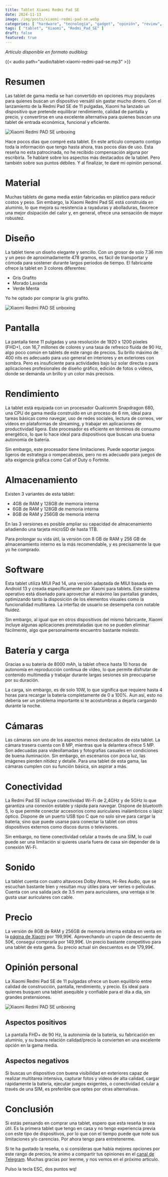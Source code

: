 ```yaml
---
title: Tablet Xiaomi Redmi Pad SE
date: 2024-11-13
image: /img/posts/xiaomi-redmi-pad-se.webp
categories: [ "hardware", "tecnología", "gadget", "opinión", "review", "personal" ]
tags: [ "tablet", "Xiaomi", "Redmi_Pad_SE" ]
draft: false
featured: true
---
```


*Articulo disponible en formato audiblog:*

{{< audio path="audio/tablet-xiaomi-redmi-pad-se.mp3" >}}

# Resumen

Las tablet de gama media se han convertido en opciones muy populares para quienes buscan un dispositivo versátil sin gastar mucho dinero. Con el lanzamiento de la Redmi Pad SE de 11 pulgadas, Xiaomi ha lanzado un dispositivo que pretende equilibrar rendimiento, calidad de pantalla y precio, y convertirse en una excelente alternativa para quienes buscan una tablet de entrada económica, funcional y eficiente.

![Xiaomi Redmi PAD SE unboxing](/img/tablet-xiaomi-redmi-pad-se-unboxing.webp)

Hace pocos días que compré esta tablet. En este artículo comparto contigo toda la información que tengo hasta ahora, tras pocos días de uso. Esta reseña no esta patrocinada, no he recibido compensación alguna por escribirla. Te hablaré sobre los aspectos más destacados de la tablet. Pero también sobre sus puntos débiles. Y al finalizar, te daré mi opinión personal.

# Material

Muchas tablets de gama media están fabricadas en plástico para reducir costos y peso. Sin embargo, la Xiaomi Redmi Pad SE está construida en aluminio, lo que mejora su resistencia a rayaduras y abolladuras, favorece una mejor disipación del calor y, en general, ofrece una sensación de mayor robustez.

# Diseño

La tablet tiene un diseño elegante y sencillo. Con un grosor de solo 7.36 mm y un peso de aproximadamente 478 gramos, es fácil de transportar y cómoda para sostener durante largos periodos de tiempo. El fabricante ofrece la tablet en 3 colores diferentes:

- Gris Grafito
- Morado Lavanda
- Verde Menta

Yo he optado por comprar la gris grafito.

![Xiaomi Redmi PAD SE unboxing](/img/tablet-xiaomi-redmi-pad-se-unboxing2.webp)

# Pantalla

La pantalla tiene 11 pulgadas y una resolución de 1920 x 1200 píxeles (FHD+), con 16,7 millones de colores y una tasa de refresco fluida de 90 Hz, algo poco común en tablets de este rango de precios. Su brillo máximo de 400 nits es adecuado para uso general en interiores y en exteriores con sombra. Pero es insuficiente para actividades bajo luz solar directa o para aplicaciones profesionales de diseño gráfico, edición de fotos o vídeos, donde se demanda un brillo y un color más precisos.

# Rendimiento

La tablet está equipada con un procesador Qualcomm Snapdragon 680, una CPU de gama media construido en un proceso de 6 nm, ideal para tareas básicas como navegar, uso de redes sociales, lectura de correos, ver vídeos en plataformas de streaming, y trabajar en aplicaciones de productividad ligera. Este procesador es eficiente en términos de consumo energético, lo que lo hace ideal para dispositivos que buscan una buena autonomía de batería.

Sin embargo, este procesador tiene limitaciones. Puede soportar juegos ligeros de estrategia o rompecabezas, pero no es adecuado para juegos de alta exigencia gráfica como Call of Duty o Fortnite.

# Almacenamiento

Existen 3 variantes de esta tablet:

- 4GB de RAM y 128GB de memoria interna
- 6GB de RAM y 128GB de memoria interna
- 8GB de RAM y 256GB de memoria interna

En las 3 versiones es posible ampliar su capacidad de almacenamiento añadiendo una tarjeta microSD de hasta 1TB.

Para prolongar su vida útil, la versión con 8 GB de RAM y 256 GB de almacenamiento interno es la más recomendable, y es precisamente la que yo he comprado.

# Software

Esta tablet utiliza MIUI Pad 14, una versión adaptada de MIUI basada en Android 13 y creada específicamente por Xiaomi para tablets. Este sistema operativo está diseñado para aprovechar al máximo las pantallas grandes, optimizando tanto la disposición de los elementos visuales como la funcionalidad multitarea. La interfaz de usuario se desempeña con notable fluidez.

Sin embargo, al igual que en otros dispositivos del mismo fabricante, Xiaomi incluye algunas aplicaciones preinstaladas que no se pueden eliminar fácilmente, algo que personalmente encuentro bastante molesto.

# Batería y carga

Gracias a su batería de 8000 mAh, la tablet ofrece hasta 10 horas de autonomía en reproducción continua de vídeo, lo que permite disfrutar de contenido multimedia y trabajar durante largas sesiones sin preocuparse por su duración.

La carga, sin embargo, es de solo 10W, lo que significa que requiere hasta 4 horas para recargar la batería completamente de 0 a 100%. Aun así, esto no debería ser un problema importante si te acostumbras a dejarla cargando durante la noche.

# Cámaras

Las cámaras son uno de los aspectos menos destacados de esta tablet. La cámara trasera cuenta con 8 MP, mientras que la delantera ofrece 5 MP. Son adecuadas para videollamadas y fotografías casuales en condiciones de buena iluminación. Sin embargo, en escenarios con poca luz, las imágenes pierden nitidez y detalle. Para una tablet de esta gama, las cámaras cumplen con su función básica, sin aspirar a más.

# Conectividad

La Redmi Pad SE incluye conectividad Wi-Fi de 2,4GHz y de 5GHz lo que garantiza una conexión estable y rápida para navegar. Dispone de bluetooth 5, lo que permite conectar accesorios como auriculares inalámbricos o lápiz óptico. Dispone de un puerto USB tipo C que no solo sirve para cargar la batería, sino que puede usarse para conectar la tablet con otros dispositivos externos como discos duros o televisores.

Sin embargo, no tiene conectividad celular a través de una SIM, lo cual puede ser una limitación si quieres usarla fuera de casa sin depender de la conexión Wi-Fi.

# Sonido

La tablet cuenta con cuatro altavoces Dolby Atmos, Hi-Res Audio, que se escuchan bastante bien y resultan muy útiles para ver series o películas. Cuenta con una salida jack de 3.5 mm para auriculares, una ventaja si te gusta usar auriculares con cable.

# Precio

La versión de 8GB de RAM y 256GB de memoria interna estaba en venta en la [página de Xiaomi](https://www.mi.com) por 199,99€. Aprovechando un cupón de descuento de 50€, conseguí comprarla por 149,99€. Un precio bastante competitivo para una tablet de esta gama. Su precio actual sin descuentos es de 179,99€.

# Opinión personal

La Xiaomi Redmi Pad SE de 11 pulgadas ofrece un buen equilibrio entre calidad de construcción, pantalla, rendimiento, y precio. Es ideal para quienes busquen una tablet asequible y confiable para el día a día, sin grandes pretensiones.

![Xiaomi Redmi PAD SE unboxing](/img/tablet-xiaomi-redmi-pad-se-view-blog.webp)

## Aspectos positivos

La pantalla FHD+ de 90 Hz, la autonomía de la batería, su fabricación en aluminio, y su buena relación calidad/precio la convierten en una excelente opción en la gama media.

## Aspectos negativos

Si buscas un dispositivo con buena visibilidad en exteriores capaz de realizar multitarea intensiva, capturar fotos y vídeos de alta calidad, cargar rápidamente la batería, ejecutar juegos exigentes, o conectividad celular a través de una SIM, es preferible que optes por otras alternativas.

# Conclusión

Si estás pensando en comprar una tablet, espero que esta reseña te sea útil. Es la primera tablet que tengo en casa y no tengo experiencia previa con este tipo de dispositivos, por lo que con el tiempo puede que note sus limitaciones y/o carencias. Por ahora tengo para entretenerme.

Si te ha gustado la reseña, o si consideras que había mejores opciones por este rango de precios, te animo a compartir tus opiniones en el [canal de Telegram](https://t.me/lateclaescape). Muchas gracias por leerme, y nos vemos en el próximo articulo.

Pulso la tecla ESC, dos puntos wq!
